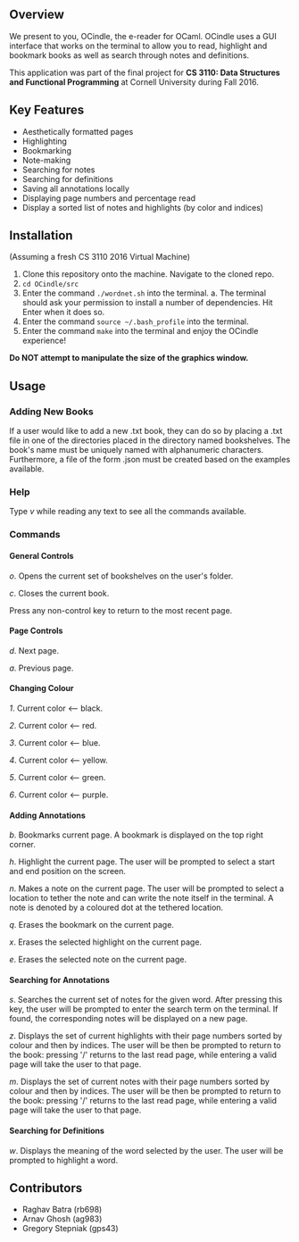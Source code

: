 ## Overview
We present to you, OCindle, the e-reader for OCaml. OCindle uses a GUI interface that works on the terminal to allow you to read, highlight and bookmark books as well as search through notes and definitions. 

This application was part of the final project for __CS 3110: Data Structures and Functional Programming__ at Cornell University during Fall 2016. 

## Key Features
* Aesthetically formatted pages
* Highlighting
* Bookmarking
* Note-making
* Searching for notes
* Searching for definitions
* Saving all annotations locally
* Displaying page numbers and percentage read
* Display a sorted list of notes and highlights (by color and indices)

## Installation
(Assuming a fresh CS 3110 2016 Virtual Machine)

1. Clone this repository onto the machine. Navigate to the cloned repo.
2. `cd OCindle/src`
3. Enter the command `./wordnet.sh` into the terminal.
   a. The terminal should ask your permission to install a number of dependencies.
      Hit Enter when it does so.
4. Enter the command `source ~/.bash_profile` into the terminal.
5. Enter the command `make` into the terminal and enjoy the OCindle experience!

__Do NOT attempt to manipulate the size of the graphics window.__

## Usage

### Adding New Books
If a user would like to add a new .txt book, they can do so
by placing a .txt file in one of the directories placed in the directory named bookshelves.
The book's name <bookname> must be uniquely named with alphanumeric characters.
Furthermore, a file of the form <bookname>.json must be created based on the examples
available.

### Help
Type _v_ while reading any text to see all the commands available. 

### Commands

#### General Controls
_o_. Opens the current set of bookshelves on the user's folder.

_c_. Closes the current book.

Press any non-control key to return to the most recent page.

#### Page Controls
_d_. Next page.

_a_. Previous page.

#### Changing Colour
_1_. Current color <-- black. 

_2_. Current color <-- red. 

_3_. Current color <-- blue. 

_4_. Current color <-- yellow. 

_5_. Current color <-- green. 

_6_. Current color <-- purple.

#### Adding Annotations
_b_. Bookmarks current page. A bookmark is displayed on the top right corner.

_h_. Highlight the current page. The user will be prompted to select a start and end position on the screen. 

_n_. Makes a note on the current page. The user will be prompted to select a location to tether the note and can write the note itself in the terminal. A note is denoted by a coloured dot at the tethered location. 

_q_. Erases the bookmark on the current page. 

_x_. Erases the selected highlight on the current page. 

_e_. Erases the selected note on the current page. 

#### Searching for Annotations
 _s_. Searches the current set of notes for the given word. After pressing this key, the user will be prompted to enter the search term on the terminal. If found, the corresponding notes will be displayed on a new page. 

 _z_. Displays the set of current highlights with their page numbers sorted by colour and then by indices. The user will be then be prompted to return to the book: pressing '/' returns to the last read page, while entering a valid page will take the user to that page.

 _m_. Displays the set of current notes with their page numbers sorted by colour and then by indices. The user will be then be prompted to return to the book: pressing '/' returns to the last read page, while entering a valid page will take the user to that page.

#### Searching for Definitions
 _w_. Displays the meaning of the word selected by the user. The user will be prompted to highlight a word.
 
 ## Contributors
* Raghav Batra (rb698)
* Arnav Ghosh (ag983)
* Gregory Stepniak (gps43)
